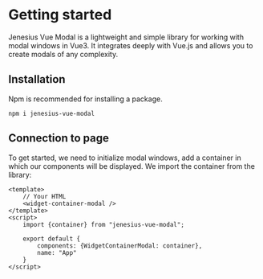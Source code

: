 # Getting started

Jenesius Vue Modal is a lightweight and simple library for working with modal windows in Vue3. It integrates deeply with Vue.js and allows you to create modals of any complexity.

## Installation
Npm is recommended for installing a package.
```shell
npm i jenesius-vue-modal
```

## Connection to page
To get started, we need to initialize modal windows, add a container in which our components will be displayed. We import the container from the library:
```vue
<template>
    // Your HTML
    <widget-container-modal />
</template>
<script>
    import {container} from "jenesius-vue-modal";

    export default {
        components: {WidgetContainerModal: container},
        name: "App"
    }
</script>
```

